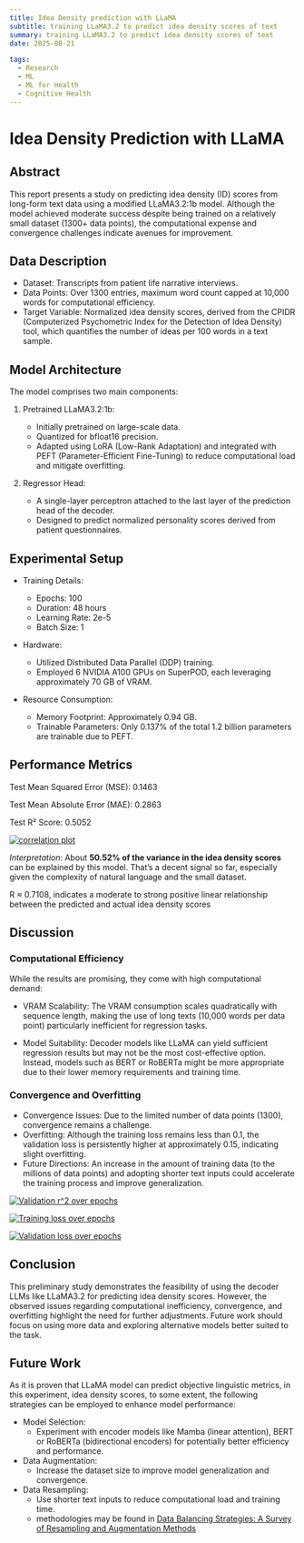 ```yaml
---
title: Idea Density prediction with LLaMA
subtitle: training LLaMA3.2 to predict idea density scores of text
summary: training LLaMA3.2 to predict idea density scores of text
date: 2025-08-21

tags:
  - Research
  - ML
  - ML for Health
  - Cognitive Health
---
```


# Idea Density Prediction with LLaMA

## Abstract
This report presents a study on predicting idea density (ID) scores from long-form text data using a modified LLaMA3.2:1b model. Although the model achieved moderate success despite being trained on a relatively small dataset (1300+ data points), the computational expense and convergence challenges indicate avenues for improvement.

## Data Description
* Dataset: Transcripts from patient life narrative interviews.
* Data Points: Over 1300 entries, maximum word count capped at 10,000 words for computational efficiency.
* Target Variable: Normalized idea density scores, derived from the CPIDR (Computerized Psychometric Index for the Detection of Idea Density) tool, which quantifies the number of ideas per 100 words in a text sample.

## Model Architecture
The model comprises two main components:

1. Pretrained LLaMA3.2:1b:

    - Initially pretrained on large-scale data.
    - Quantized for bfloat16 precision.
    - Adapted using LoRA (Low-Rank Adaptation) and integrated with PEFT (Parameter-Efficient Fine-Tuning) to reduce computational load and mitigate overfitting.

1. Regressor Head:

    - A single-layer perceptron attached to the last layer of the prediction head of the decoder.
    - Designed to predict normalized personality scores derived from patient questionnaires.

## Experimental Setup
* Training Details:

    - Epochs: 100
    - Duration: 48 hours
    - Learning Rate: 2e-5
    - Batch Size: 1

* Hardware:

    - Utilized Distributed Data Parallel (DDP) training.
    - Employed 6 NVIDIA A100 GPUs on SuperPOD, each leveraging approximately 70 GB of VRAM.

* Resource Consumption:

    - Memory Footprint: Approximately 0.94 GB.
    - Trainable Parameters: Only 0.137% of the total 1.2 billion parameters are trainable due to PEFT.

## Performance Metrics
Test Mean Squared Error (MSE): 0.1463

Test Mean Absolute Error (MAE): 0.2863

Test R² Score: 0.5052

[![correlation plot](correlation.png)]()

*Interpretation*:
About **50.52% of the variance in the idea density scores** can be explained by this model. That’s a decent signal so far, especially given the complexity of natural language and the small dataset.

R ≈ 0.7108,
indicates a moderate to strong positive linear relationship between the predicted and actual idea density scores

## Discussion
### Computational Efficiency
While the results are promising, they come with high computational demand:

* VRAM Scalability:
    The VRAM consumption scales quadratically with sequence length, making the use of long texts (10,000 words per data point) particularly inefficient for regression tasks.

* Model Suitability:
    Decoder models like LLaMA can yield sufficient regression results but may not be the most cost-effective option. Instead, models such as BERT or RoBERTa might be more appropriate due to their lower memory requirements and training time.

### Convergence and Overfitting
* Convergence Issues:
    Due to the limited number of data points (1300), convergence remains a challenge.
* Overfitting:
    Although the training loss remains less than 0.1, the validation loss is persistently higher at approximately 0.15, indicating slight overfitting.
* Future Directions:
    An increase in the amount of training data (to the millions of data points) and adopting shorter text inputs could accelerate the training process and improve generalization.

[![Validation r^2 over epochs](val_r2.png)]()

[![Training loss over epochs](train_loss.png)]()

[![Validation loss over epochs](val_loss.png)]()


## Conclusion
This preliminary study demonstrates the feasibility of using the decoder LLMs like LLaMA3.2 for predicting idea density scores. However, the observed issues regarding computational inefficiency, convergence, and overfitting highlight the need for further adjustments. Future work should focus on using more data and exploring alternative models better suited to the task.

## Future Work
As it is proven that LLaMA model can predict objective linguistic metrics, in this experiment, idea density scores, to some extent, the following strategies can be employed to enhance model performance:
* Model Selection:
    - Experiment with encoder models like Mamba (linear attention), BERT or RoBERTa (bidirectional encoders) for potentially better efficiency and performance.
* Data Augmentation:
    - Increase the dataset size to improve model generalization and convergence.
* Data Resampling:
    - Use shorter text inputs to reduce computational load and training time.
    - methodologies may be found in [Data Balancing Strategies: A Survey of Resampling and Augmentation Methods](https://arxiv.org/pdf/2505.13518)